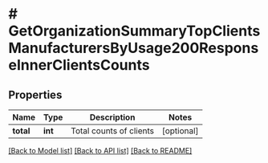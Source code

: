 # # GetOrganizationSummaryTopClientsManufacturersByUsage200ResponseInnerClientsCounts

## Properties

Name | Type | Description | Notes
------------ | ------------- | ------------- | -------------
**total** | **int** | Total counts of clients | [optional]

[[Back to Model list]](../../README.md#models) [[Back to API list]](../../README.md#endpoints) [[Back to README]](../../README.md)
